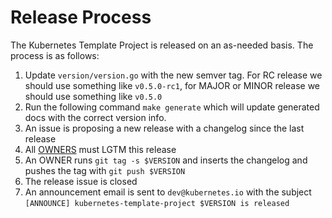 # Release Process

The Kubernetes Template Project is released on an as-needed basis. The process is as follows:

1. Update `version/version.go` with the new semver tag. For RC release we should use something like `v0.5.0-rc1`, for MAJOR or MINOR release we should use something like `v0.5.0`
1. Run the following command `make generate` which will update generated docs with the correct version info.
1. An issue is proposing a new release with a changelog since the last release
1. All [OWNERS](OWNERS) must LGTM this release
1. An OWNER runs `git tag -s $VERSION` and inserts the changelog and pushes the tag with `git push $VERSION`
1. The release issue is closed
1. An announcement email is sent to `dev@kubernetes.io` with the subject `[ANNOUNCE] kubernetes-template-project $VERSION is released`
